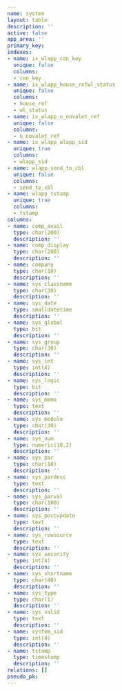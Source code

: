 ```yaml
---
name: system
layout: table
description: ''
active: false
app_area: ''
primary_key: 
indexes:
- name: ix_wlapp_con_key
  unique: false
  columns:
  - con_key
- name: ix_wlapp_house_refwl_status
  unique: false
  columns:
  - house_ref
  - wl_status
- name: ix_wlapp_u_novalet_ref
  unique: false
  columns:
  - u_novalet_ref
- name: ix_wlapp_wlapp_sid
  unique: true
  columns:
  - wlapp_sid
- name: wlapp_send_to_cbl
  unique: false
  columns:
  - send_to_cbl
- name: wlapp_tstamp
  unique: true
  columns:
  - tstamp
columns:
- name: comp_avail
  type: char(200)
  description: ''
- name: comp_display
  type: char(200)
  description: ''
- name: company
  type: char(10)
  description: ''
- name: sys_classname
  type: char(30)
  description: ''
- name: sys_date
  type: smalldatetime
  description: ''
- name: sys_global
  type: bit
  description: ''
- name: sys_group
  type: char(30)
  description: ''
- name: sys_int
  type: int(4)
  description: ''
- name: sys_logic
  type: bit
  description: ''
- name: sys_memo
  type: text
  description: ''
- name: sys_module
  type: char(30)
  description: ''
- name: sys_num
  type: numeric(10,2)
  description: ''
- name: sys_par
  type: char(10)
  description: ''
- name: sys_pardesc
  type: text
  description: ''
- name: sys_parval
  type: char(100)
  description: ''
- name: sys_postupdate
  type: text
  description: ''
- name: sys_rowsource
  type: text
  description: ''
- name: sys_security
  type: int(4)
  description: ''
- name: sys_shortname
  type: char(40)
  description: ''
- name: sys_type
  type: char(1)
  description: ''
- name: sys_valid
  type: text
  description: ''
- name: system_sid
  type: int(4)
  description: ''
- name: tstamp
  type: timestamp
  description: ''
relations: []
pseudo_pk: 
---
```


